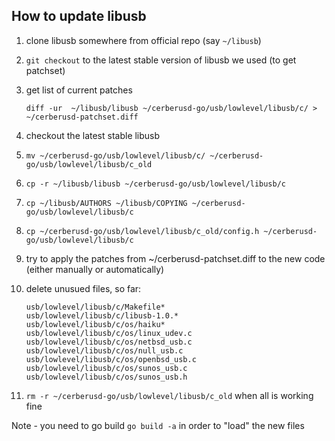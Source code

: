## How to update libusb

1. clone libusb somewhere from official repo (say `~/libusb`)
2. `git checkout` to the latest stable version of libusb we used (to get patchset)
3. get list of current patches

   ```
   diff -ur  ~/libusb/libusb ~/cerberusd-go/usb/lowlevel/libusb/c/ > ~/cerberusd-patchset.diff
   ```
4. checkout the latest stable libusb
5. `mv ~/cerberusd-go/usb/lowlevel/libusb/c/ ~/cerberusd-go/usb/lowlevel/libusb/c_old`
6. `cp -r ~/libusb/libusb ~/cerberusd-go/usb/lowlevel/libusb/c`
7. `cp ~/libusb/AUTHORS ~/libusb/COPYING ~/cerberusd-go/usb/lowlevel/libusb/c`
8. `cp ~/cerberusd-go/usb/lowlevel/libusb/c_old/config.h ~/cerberusd-go/usb/lowlevel/libusb/c`
9. try to apply the patches from ~/cerberusd-patchset.diff to the new code (either manually or automatically)
11. delete unusued files, so far:

    ```
    usb/lowlevel/libusb/c/Makefile*
    usb/lowlevel/libusb/c/libusb-1.0.*
    usb/lowlevel/libusb/c/os/haiku*
    usb/lowlevel/libusb/c/os/linux_udev.c
    usb/lowlevel/libusb/c/os/netbsd_usb.c
    usb/lowlevel/libusb/c/os/null_usb.c
    usb/lowlevel/libusb/c/os/openbsd_usb.c
    usb/lowlevel/libusb/c/os/sunos_usb.c
    usb/lowlevel/libusb/c/os/sunos_usb.h
    ```

12. `rm -r ~/cerberusd-go/usb/lowlevel/libusb/c_old` when all is working fine

Note - you need to go build `go build -a` in order to "load" the new files
